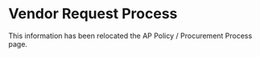 # Vendor Request Process

This information has been relocated the AP Policy / Procurement Process page.
